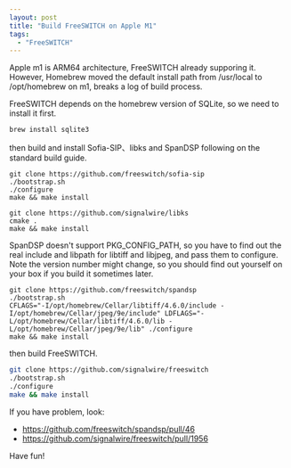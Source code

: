 ```yaml
---
layout: post
title: "Build FreeSWITCH on Apple M1"
tags:
  - "FreeSWITCH"
---
```


Apple m1 is ARM64 architecture, FreeSWITCH already supporing it. However, Homebrew moved the default install path from /usr/local to /opt/homebrew on m1, breaks a log of build process.

FreeSWITCH depends on the homebrew version of SQLite, so we need to install it first.

```sh
brew install sqlite3
```

then build and install Sofia-SIP、libks and SpanDSP following on the standard build guide.

```
git clone https://github.com/freeswitch/sofia-sip
./bootstrap.sh
./configure
make && make install
```

```
git clone https://github.com/signalwire/libks
cmake .
make && make install
```

SpanDSP doesn't support PKG_CONFIG_PATH, so you have to find out the real include and libpath for libtiff and libjpeg, and pass them to configure. Note the version number might change, so you should find out yourself on your box if you build it sometimes later.

```
git clone https://github.com/freeswitch/spandsp
./bootstrap.sh
CFLAGS="-I/opt/homebrew/Cellar/libtiff/4.6.0/include -I/opt/homebrew/Cellar/jpeg/9e/include" LDFLAGS="-L/opt/homebrew/Cellar/libtiff/4.6.0/lib -L/opt/homebrew/Cellar/jpeg/9e/lib" ./configure
make && make install
```

then build FreeSWITCH.

```sh
git clone https://github.com/signalwire/freeswitch
./bootstrap.sh
./configure
make && make install
```

If you have problem, look:

- <https://github.com/freeswitch/spandsp/pull/46>
- <https://github.com/signalwire/freeswitch/pull/1956>

Have fun!
